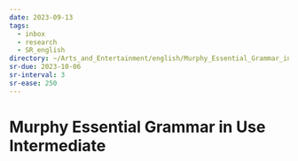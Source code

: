 ```yaml
---
date: 2023-09-13
tags:
  - inbox
  - research
  - SR_english
directory: ~/Arts_and_Entertainment/english/Murphy_Essential_Grammar_in_Use_Intermediate
sr-due: 2023-10-06
sr-interval: 3
sr-ease: 250
---
```


# Murphy Essential Grammar in Use Intermediate


